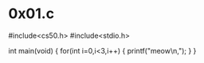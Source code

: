 # 0x01.c

#include<cs50.h>
#include<stdio.h>

int main(void)
{
  for(int i=0,i<3,i++)
   {
     printf("meow\n,");
    }
}
